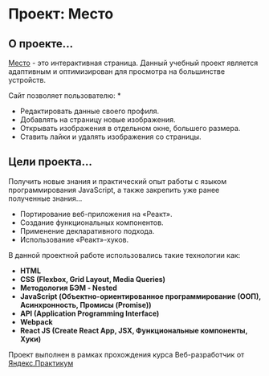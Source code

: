 # Проект: Место

## О проекте...
[Место](https://kostolomovvyacheslav.github.io/react-mesto-auth/) - это интерактивная страница. Данный учебный проект является адаптивным и оптимизирован для просмотра на большинстве устройств.




Сайт позволяет пользователю:
* 
* Редактировать данные своего профиля.
* Добавлять на страницу новые изображения.
* Открывать изображения в отдельном окне, большего размера.
* Ставить лайки и удалять изображения со страницы.

## Цели проекта...
Получить новые знания и практический опыт работы с языком программирования JavaScript, а также закрепить уже ранее полученные знания...
* Портирование веб-приложения на «Реакт».
* Создание функциональных компонентов.
* Применение декларативного подхода.
* Использование «Реакт»-хуков.


В данной проектной работе использовались такие технологии как:

* **HTML**
* **CSS (Flexbox, Grid Layout, Media Queries)**
* **Методология БЭМ - Nested**
* **JavaScript (Объектно-ориентированное программирование (ООП), Асинхронность, Промисы (Promise))**
* **API (Application Programming Interface)**
* **Webpack**
* **React JS (Create React App, JSX, Функциональные компоненты, Хуки)**

Проект выполнен в рамках прохождения курса Веб-разработчик от [Яндекс.Практикум](https://practicum.yandex.ru)